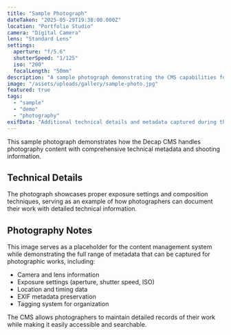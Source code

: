 ```yaml
---
title: "Sample Photograph"
dateTaken: "2025-05-29T19:38:00.000Z"
location: "Portfolio Studio"
camera: "Digital Camera"
lens: "Standard Lens"
settings:
  aperture: "f/5.6"
  shutterSpeed: "1/125"
  iso: "200"
  focalLength: "50mm"
description: "A sample photograph demonstrating the CMS capabilities for photography content management."
image: "/assets/uploads/gallery/sample-photo.jpg"
featured: true
tags:
  - "sample"
  - "demo"
  - "photography"
exifData: "Additional technical details and metadata captured during the photo session."
---
```


This sample photograph demonstrates how the Decap CMS handles photography content with comprehensive technical metadata and shooting information.

## Technical Details

The photograph showcases proper exposure settings and composition techniques, serving as an example of how photographers can document their work with detailed technical information.

## Photography Notes

This image serves as a placeholder for the content management system while demonstrating the full range of metadata that can be captured for photographic works, including:

- Camera and lens information
- Exposure settings (aperture, shutter speed, ISO)
- Location and timing data
- EXIF metadata preservation
- Tagging system for organization

The CMS allows photographers to maintain detailed records of their work while making it easily accessible and searchable.